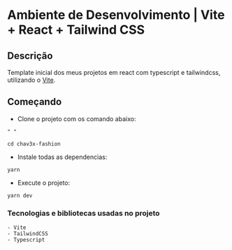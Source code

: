 # Ambiente de Desenvolvimento | Vite + React + Tailwind CSS

## Descrição

Template inicial dos meus projetos em react com typescript e tailwindcss, utilizando o [Vite](https://vitejs.dev/).

## Começando

- Clone o projeto com os comando abaixo:

```
" "

cd chav3x-fashion
```

- Instale todas as dependencias:

```
yarn

```

- Execute o projeto:

```
yarn dev

```

### Tecnologias e bibliotecas usadas no projeto

```
- Vite
- TailwindCSS
- Typescript

```
